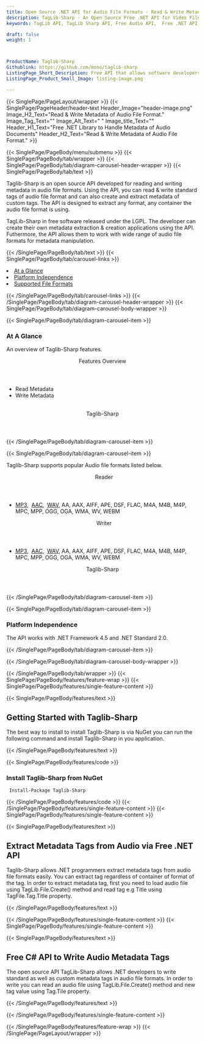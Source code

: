 ```yaml
---
title: Open Source .NET API for Audio File Formats - Read & Write Metadata of Audio File Formats
description: TagLib-Sharp - An Open Source Free .NET API for Video File Format. Read and Write Metadata tags of Audio File Formats
keywords: TagLib API, TagLib Sharp API, Free Audio API,  Free .NET API, Free MP3 API, Open Source MP3 API, Free MP3 Audio, Extract Metadata, Write MP3 Metadata, Extract Audio Metadata, Write Audio Metadata, .NET Audio Tags, Audio Tags, Custom Audio Tags, Free MP3 Tags

draft: false
weight: 1



ProductName: Taglib-Sharp
Githublink: https://github.com/mono/taglib-sharp
ListingPage_Short_Description: Free API that allows software developers to Read & Write Audio File Format metadata tags in .NET Application.
ListingPage_Product_Small_Image: listing-image.png 

---
```


{{< SinglePage/PageLayout/wrapper >}}
{{< SinglePage/PageHeader/header-text
Header_Image="header-image.png"
Image_H2_Text="Read & Write Metadata of Audio File Format."
Image_Tag_Text=""
Image_Alt_Text=" "
Image_title_Text=""
Header_H1_Text="Free .NET Library to Handle Metadata of Audio Documents"
Header_H2_Text="Read & Write Metadata of Audio File Format." >}}

{{< SinglePage/PageBody/menu/submenu >}}
{{< SinglePage/PageBody/tab/wrapper >}}
{{< SinglePage/PageBody/tab/diagram-carousel-header-wrapper >}}
{{< SinglePage/PageBody/tab/text >}}



<p>Taglib-Sharp is an open source API developed for reading and writing metadata in audio file formats. Using the API, you can read & write standard tags of audio file format and can also create and extract metadata of custom tags. The API is designed to extract any format, any container the audio file format is using.</p>
<p>TagLib-Sharp in free software released under the LGPL. The developer can create their own metadata extraction & creation applications using the API. Futhermore, the API allows them to work with wide range of audio file formats for metadata manipulation.</p>

{{< /SinglePage/PageBody/tab/text >}}
{{< SinglePage/PageBody/tab/carousel-links >}}

<li data-target="#diagramcarousel" data-slide-to="0"><a href="#">At a Glance</a></li>
<li data-target="#diagramcarousel" data-slide-to="2"><a href="#">Platform Independence</a></li>
<li data-target="#diagramcarousel" data-slide-to="1"><a class="activetab" href="#">Supported File Formats</a></li>


{{< /SinglePage/PageBody/tab/carousel-links >}}
{{< /SinglePage/PageBody/tab/diagram-carousel-header-wrapper >}}
{{< SinglePage/PageBody/tab/diagram-carousel-body-wrapper >}}

{{< SinglePage/PageBody/tab/diagram-carousel-item >}}
<h3>At A Glance</h3>
<p>An overview of Taglib-Sharp features.</p>
<div class="diagram1 d1-poi">
<div class="d1-row">
<div class="d1-col d1-left"><header>Features Overview</header>
<ul>
<li>Read Metadata</li>
<li>Write Metadata</li>
</ul>
</div>
<!--/left-->
<div class="d1-col d1-right"> </div>
</div>
<div class="d1-logo" style="border: none;"><header>Taglib-Sharp</header><footer><small></small></footer></div>
<!--/logo--></div>
<!--/diagram1-->
{{< /SinglePage/PageBody/tab/diagram-carousel-item >}}

{{< SinglePage/PageBody/tab/diagram-carousel-item >}}
<p>Taglib-Sharp supports popular Audio file formats listed below.</p>
<div class="diagram1 d2  d1-poi">
<div class="d1-row">
<div class="d1-col d1-left"><header><i class="fa fa-arrows-v "> </i> Reader</header>
<ul>
<li><a href="https://docs.fileformat.com/audio/mp3/">MP3</a>,  <a href="https://docs.fileformat.com/audio/aac/">AAC</a>,  <a href="https://docs.fileformat.com/audio/wav/">WAV</a>, AA, AAX, AIFF, APE, DSF, FLAC, M4A, M4B, M4P, MPC, MPP, OGG, OGA, WMA, WV, WEBM</li>
</ul>
</div>
<!--/left-->
<div class="d1-col d1-right"><header><i class="fa  fa-long-arrow-down"> </i> Writer</header>
<ul>
<li><a href="https://docs.fileformat.com/audio/mp3/">MP3</a>,  <a href="https://docs.fileformat.com/audio/aac/">AAC</a>,  <a href="https://docs.fileformat.com/audio/wav/">WAV</a>, AA, AAX, AIFF, APE, DSF, FLAC, M4A, M4B, M4P, MPC, MPP, OGG, OGA, WMA, WV, WEBM</li>
</ul>
</div>
<!--/right--></div>
<!--/row-->
<div class="d1-logo" style="border: none;"><header>Taglib-Sharp</header><footer><small></small></footer></div>
<!--/logo--></div>
<!--/diagram2-->
{{< /SinglePage/PageBody/tab/diagram-carousel-item >}}

{{< SinglePage/PageBody/tab/diagram-carousel-item >}}
<h3>Platform Independence</h3>
<p>The API works with .NET Framework 4.5 and .NET Standard 2.0.</p>
{{< /SinglePage/PageBody/tab/diagram-carousel-item >}}

{{< /SinglePage/PageBody/tab/diagram-carousel-body-wrapper >}}

{{< /SinglePage/PageBody/tab/wrapper >}}
{{< SinglePage/PageBody/features/feature-wrap >}}
{{< SinglePage/PageBody/features/single-feature-content >}}

{{< SinglePage/PageBody/features/text >}}
<h2 class="h2title">Getting Started with Taglib-Sharp</h2>
<p>The best way to install to install Taglib-Sharp is via NuGet you can run the following command and install Taglib-Sharp in you application.</p>
{{< /SinglePage/PageBody/features/text >}}

{{< SinglePage/PageBody/features/code >}}
<h3>Install Taglib-Sharp from NuGet</h3>
<pre><code class="html"> Install-Package Taglib-Sharp</code></pre>


{{< /SinglePage/PageBody/features/code >}}
{{< /SinglePage/PageBody/features/single-feature-content >}}
{{< SinglePage/PageBody/features/single-feature-content >}}

{{< SinglePage/PageBody/features/text >}}
<h2 class="h2title">Extract Metadata Tags from Audio via Free .NET API</h2>
<p>Taglib-Sharp allows .NET programmers extract metadata tags from audio file formats easily. You can extract tag regardless of container of format of the tag. In order to extract metadata tag, first you need to load audio file using TagLib.File.Create() method and read tag e.g Title using TagFile.Tag.Title property.</p>

{{< /SinglePage/PageBody/features/text >}}


{{< /SinglePage/PageBody/features/single-feature-content >}}
{{< SinglePage/PageBody/features/single-feature-content >}}

{{< SinglePage/PageBody/features/text >}}
<h2 class="h2title">Free C# API to Write Audio Metadata Tags</h2>
<p>The open source API TagLib-Sharp allows .NET developers to write standard as well as custom metadata tags in audio file formats. In order to write you can read an audio file using TagLib.File.Create() method and new tag value using Tag.Tile property.</p>

{{< /SinglePage/PageBody/features/text >}}


{{< /SinglePage/PageBody/features/single-feature-content >}}

{{< /SinglePage/PageBody/features/feature-wrap >}}
{{< /SinglePage/PageLayout/wrapper >}}